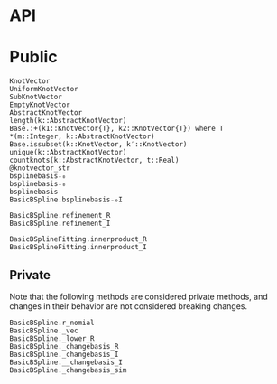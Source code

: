 # API

# Public
```@docs
KnotVector
UniformKnotVector
SubKnotVector
EmptyKnotVector
AbstractKnotVector
length(k::AbstractKnotVector)
Base.:+(k1::KnotVector{T}, k2::KnotVector{T}) where T
*(m::Integer, k::AbstractKnotVector)
Base.issubset(k::KnotVector, k′::KnotVector)
unique(k::AbstractKnotVector)
countknots(k::AbstractKnotVector, t::Real)
@knotvector_str
bsplinebasis₊₀
bsplinebasis₋₀
bsplinebasis
BasicBSpline.bsplinebasis₋₀I
```

```@docs
BasicBSpline.refinement_R
BasicBSpline.refinement_I
```

```@docs
BasicBSplineFitting.innerproduct_R
BasicBSplineFitting.innerproduct_I
```

## Private
Note that the following methods are considered private methods, and changes in their behavior are not considered breaking changes.

```@docs
BasicBSpline.r_nomial
BasicBSpline._vec
BasicBSpline._lower_R
BasicBSpline._changebasis_R
BasicBSpline._changebasis_I
BasicBSpline.__changebasis_I
BasicBSpline._changebasis_sim
```
